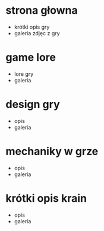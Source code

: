 # strona głowna
- krótki opis gry
- galeria zdjęc z gry
# game lore
- lore gry
- galeria
# design gry
- opis
- galeria
# mechaniky w grze
- opis
- galeria
# krótki opis krain
- opis
- galeria